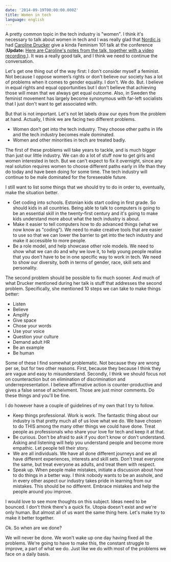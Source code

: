 ```yaml
---
date: '2014-09-19T00:00:00.000Z'
title: Women in tech
language: english
---
```


A pretty common topic in the tech industry is "women". I think it's necessary to talk about women in tech and I was really glad that [Nordic.js](https://nordicjs.com) had [Caroline Drucker](https://twitter.com/Bougie) give a kinda Feminism 101 talk at the conference (**Update:** [Here are Caroline's notes from the talk, together with a video recording.](https://medium.com/@bougie/notes-on-im-a-feminist-and-so-can-you-7b9c278a0b7c)). It was a really good talk, and I think we need to continue the conversation.

Let's get one thing out of the way first: I don't consider myself a feminist. Not because I oppose women’s rights or don't believe our society has a lot of problems when it comes to gender equality. I don't. We do. But. I believe in equal rights and equal opportunities but I don't believe that achieving those will mean that we always get equal outcome. Also, in Sweden the feminist movement has largely become synonymous with far-left socialists that I just don't want to get associated with.

But that is not important. Let's not let labels draw our eyes from the problem at hand. Actually, I think we are facing two different problems.

- Women don't get into the tech industry. They choose other paths in life and the tech industry becomes male dominated.
- Women and other minorities in tech are treated badly.

The first of these problems will take years to tackle, and is much bigger than just our little industry. We can do a lot of stuff now to get girls and women interested in tech. But we can't expect to fix it overnight, since any real solution requires women to choose different paths early in life than they do today and have been doing for some time. The tech industry will continue to be male dominated for the foreseeable future.

I still want to list some things that we should try to do in order to, eventually, make the situation better.

- Get coding into schools. Estonian kids start coding in first grade. So should kids in all countries. Being able to talk to computers is going to be an essential skill in the twenty-first century and it's going to make kids understand more about what the tech industry is about.
- Make it easier to tell computers how to do advanced things (what we now know as "coding"). We need to make creative tools that are easier to use so that we can lower the barrier to get into the tech industry and make it accessible to more people.
- Be a role model, and help showcase other role models. We need to show what we can do and why we love it, to help young people realise that you don't have to be in one specific way to work in tech. We need to show our diversity, both in terms of gender, race, skill sets and personality.

The second problem should be possible to fix much sooner. And much of what Drucker mentioned during her talk is stuff that addresses the second problem. Specifically, she mentioned 10 steps we can take to make things better:

- Listen
- Believe
- Amplify
- Give space
- Chose your words
- Use your voice
- Question your culture
- Demand adult HR
- Be an example
- Be human

Some of these I find somewhat problematic. Not because they are wrong per se, but for two other reasons. First, because they because I think they are vague and easy to misunderstand. Secondly, I think we should focus not on counteraction but on elimination of discrimination and underrepresentation. I believe affirmative action is counter-productive and gives a false sense of acheivment. Those are just minor comments. Do these things and you'll be fine.

I do however have a couple of guidelines of my own that I try to follow.

- Keep things professional. Work is work. The fantastic thing about our industry is that pretty much all of us love what we do. We have chosen to do THIS among the many other things we could have done. Treat people as professionals who share your love for tech and keep it at that.
- Be curious. Don't be afraid to ask if you don't know or don't understand. Asking and listening will help you understand people and become more empathic. Let people tell their story.
- We are all individuals. We have all done different journeys and we all have different experiences, interests and skill sets. Don't treat everyone the same, but treat everyone as adults, and treat them with respect.
- Speak up. When people make mistakes, initiate a discussion about how to do things in a better way. I think nobody wants to be an asshole, and in every other aspect our industry takes pride in learning from our mistakes. This should be no different. Embrace mistakes and help the people around you improve.

I would love to see more thoughts on this subject. Ideas need to be bounced. I don't think there's a quick fix. Utopia doesn't exist and we're only human. But almost all of us want the same thing here. Let's make try to make it better together.

Ok. So when are we done?

We will never be done. We won't wake up one day having fixed all the problems. We're going to have to make this, the constant struggle to improve, a part of what we do. Just like we do with most of the problems we face on a daily basis.
